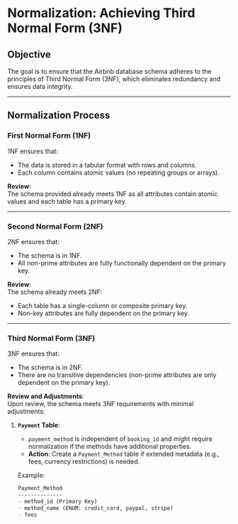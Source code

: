 # Normalization: Achieving Third Normal Form (3NF)

## **Objective**
The goal is to ensure that the Airbnb database schema adheres to the principles of Third Normal Form (3NF), which eliminates redundancy and ensures data integrity.

---

## **Normalization Process**

### **First Normal Form (1NF)**
1NF ensures that:
- The data is stored in a tabular format with rows and columns.
- Each column contains atomic values (no repeating groups or arrays).

**Review**:  
The schema provided already meets 1NF as all attributes contain atomic values and each table has a primary key.

---

### **Second Normal Form (2NF)**
2NF ensures that:
- The schema is in 1NF.
- All non-prime attributes are fully functionally dependent on the primary key.

**Review**:  
The schema already meets 2NF:
- Each table has a single-column or composite primary key.
- Non-key attributes are fully dependent on the primary key.

---

### **Third Normal Form (3NF)**
3NF ensures that:
- The schema is in 2NF.
- There are no transitive dependencies (non-prime attributes are only dependent on the primary key).

**Review and Adjustments**:  
Upon review, the schema meets 3NF requirements with minimal adjustments:

1. **`Payment` Table**:
   - `payment_method` is independent of `booking_id` and might require normalization if the methods have additional properties.  
   - **Action**: Create a `Payment_Method` table if extended metadata (e.g., fees, currency restrictions) is needed.

   Example:
   ```markdown
   Payment_Method
   --------------
   - method_id (Primary Key)
   - method_name (ENUM: credit_card, paypal, stripe)
   - fees